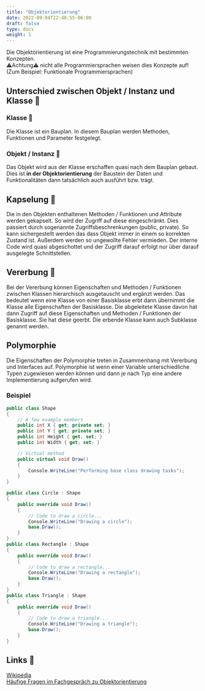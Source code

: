 ```yaml
---
title: "Objektorientierung"
date: 2022-09-04T22:40:55-06:00
draft: false
type: docs
weight: 1
---
```


Die Objektorientierung ist eine Programmierungstechnik mit bestimmten Konzepten.  
⚠️Achtung⚠️ nicht alle Programmiersprachen weisen dies Konzepte auf! (Zum Beispiel: Funktionale Programmiersprachen)

## Unterschied zwischen Objekt / Instanz und Klasse 📘

### Klasse 📘

Die Klasse ist ein Bauplan. In diesem Bauplan werden Methoden, Funktionen und Parameter festgelegt.

### Objekt / Instanz  🚗

Das Objekt wird aus der Klasse erschaffen quasi nach dem Bauplan gebaut. Dies ist **in der Objektorientierung** der Baustein der Daten und Funktionalitäten dann tatsächlich auch ausführt bzw. trägt.

## Kapselung 💊

Die in den Objekten enthaltenen Methoden / Funktionen und Attribute werden gekapselt. So wird der Zugriff auf diese eingeschränkt. Dies passiert durch sogenannte Zugriffsbeschrenkungen (public, private). So kann sichergestellt werden das dass Objekt immer in einem so korrekten Zustand ist. Außerdem werden so ungewollte Fehler vermieden. Der interne Code wird quasi abgeschottet und der Zugriff darauf erfolgt nur über darauf ausgelegte Schnittstellen.

## Vererbung 🔗

Bei der Vererbung können Eigenschaften und Methoden / Funktionen zwischen Klassen hierarchisch ausgetauscht und ergänzt werden. Das bedeutet wenn eine Klasse von einer Basisklasse erbt dann übernimmt die Klasse alle Eigenschaften der Basisklasse. Die abgeleitete Klasse davon hat dann Zugriff auf diese Eigenschaften und Methoden / Funktionen der Basisklasse. Sie hat diese geerbt. Die erbende Klasse kann auch Subklasse genannt werden.

## Polymorphie

Die Eigenschaften der Polymorphie treten in Zusammenhang mit Vererbung und Interfaces auf. Polymorphie ist wenn einer Variable unterschiedliche Typen zugewiesen werden können und dann je nach Typ eine andere Implementierung aufgerufen wird.

### Beispiel

```csharp
public class Shape
{
    // A few example members
    public int X { get; private set; }
    public int Y { get; private set; }
    public int Height { get; set; }
    public int Width { get; set; }

    // Virtual method
    public virtual void Draw()
    {
        Console.WriteLine("Performing base class drawing tasks");
    }
}

public class Circle : Shape
{
    public override void Draw()
    {
        // Code to draw a circle...
        Console.WriteLine("Drawing a circle");
        base.Draw();
    }
}
public class Rectangle : Shape
{
    public override void Draw()
    {
        // Code to draw a rectangle...
        Console.WriteLine("Drawing a rectangle");
        base.Draw();
    }
}
public class Triangle : Shape
{
    public override void Draw()
    {
        // Code to draw a triangle...
        Console.WriteLine("Drawing a triangle");
        base.Draw();
    }
}
```

## Links 🔗

[Wikipedia](https://de.wikipedia.org/wiki/Objektorientierung)  
[Häufige Fragen im Fachgespräch zu Objektorientierung](https://it-berufe-podcast.de/haeufige-fragen-im-fachgespraech-objektorientierung-anwendungsentwickler-podcast-2/)  
